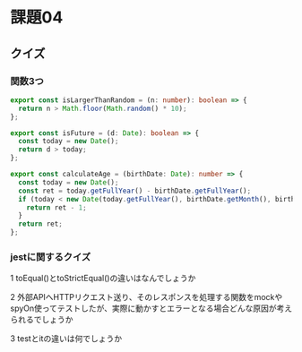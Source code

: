 # 課題04

## クイズ

### 関数3つ

```typescript
export const isLargerThanRandom = (n: number): boolean => {
  return n > Math.floor(Math.random() * 10);
};
```

```typescript
export const isFuture = (d: Date): boolean => {
  const today = new Date();
  return d > today;
};
```

```typescript
export const calculateAge = (birthDate: Date): number => {
  const today = new Date();
  const ret = today.getFullYear() - birthDate.getFullYear();
  if (today < new Date(today.getFullYear(), birthDate.getMonth(), birthDate.getDate())) {
    return ret - 1;
  }
  return ret;
};
```

### jestに関するクイズ

1 toEqual()とtoStrictEqual()の違いはなんでしょうか

2 外部APIへHTTPリクエスト送り、そのレスポンスを処理する関数をmockやspyOn使ってテストしたが、実際に動かすとエラーとなる場合どんな原因が考えられるでしょうか

3 testとitの違いは何でしょうか
